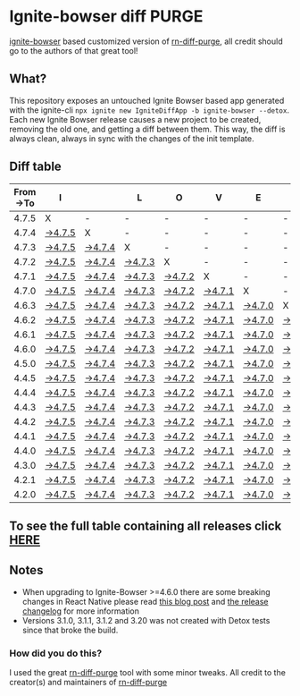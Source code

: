 # Ignite-bowser diff PURGE

[ignite-bowser](https://github.com/infinitered/ignite-bowser) based customized version of [rn-diff-purge](https://github.com/react-native-community/rn-diff-purge/), all credit should go to the authors of that great tool!

## What?

This repository exposes an untouched Ignite Bowser based app generated with the ignite-cli
`npx ignite new IgniteDiffApp -b ignite-bowser --detox`. Each new Ignite Bowser release causes a new project to be created, removing the old one, and getting a diff between them. This way, the diff is always clean, always in sync with the changes of the init template.

## Diff table

| From->To | I                                                                                                  |                                                                                                    | L                                                                                                  | O                                                                                                  | V                                                                                                  | E                                                                                                  |                                                                                                    | D                                                                                                  | I                                                                                                  | F                                                                                                  | F                                                                                                  | S                                                                                                  |                                                                                                    |                                                                                                    |                                                                                                    |                                                                                                    |                                                                                                    |                                                                                                    |                                                                                                    |     |
| -------- | -------------------------------------------------------------------------------------------------- | -------------------------------------------------------------------------------------------------- | -------------------------------------------------------------------------------------------------- | -------------------------------------------------------------------------------------------------- | -------------------------------------------------------------------------------------------------- | -------------------------------------------------------------------------------------------------- | -------------------------------------------------------------------------------------------------- | -------------------------------------------------------------------------------------------------- | -------------------------------------------------------------------------------------------------- | -------------------------------------------------------------------------------------------------- | -------------------------------------------------------------------------------------------------- | -------------------------------------------------------------------------------------------------- | -------------------------------------------------------------------------------------------------- | -------------------------------------------------------------------------------------------------- | -------------------------------------------------------------------------------------------------- | -------------------------------------------------------------------------------------------------- | -------------------------------------------------------------------------------------------------- | -------------------------------------------------------------------------------------------------- | -------------------------------------------------------------------------------------------------- | --- |
| 4.7.5    | X                                                                                                  | -                                                                                                  | -                                                                                                  | -                                                                                                  | -                                                                                                  | -                                                                                                  | -                                                                                                  | -                                                                                                  | -                                                                                                  | -                                                                                                  | -                                                                                                  | -                                                                                                  | -                                                                                                  | -                                                                                                  | -                                                                                                  | -                                                                                                  | -                                                                                                  | -                                                                                                  | -                                                                                                  | -   |
| 4.7.4    | [->4.7.5](https://github.com/nirre7/ignite-bowser-diff-purge/compare/release/4.7.4..release/4.7.5) | X                                                                                                  | -                                                                                                  | -                                                                                                  | -                                                                                                  | -                                                                                                  | -                                                                                                  | -                                                                                                  | -                                                                                                  | -                                                                                                  | -                                                                                                  | -                                                                                                  | -                                                                                                  | -                                                                                                  | -                                                                                                  | -                                                                                                  | -                                                                                                  | -                                                                                                  | -                                                                                                  | -   |
| 4.7.3    | [->4.7.5](https://github.com/nirre7/ignite-bowser-diff-purge/compare/release/4.7.3..release/4.7.5) | [->4.7.4](https://github.com/nirre7/ignite-bowser-diff-purge/compare/release/4.7.3..release/4.7.4) | X                                                                                                  | -                                                                                                  | -                                                                                                  | -                                                                                                  | -                                                                                                  | -                                                                                                  | -                                                                                                  | -                                                                                                  | -                                                                                                  | -                                                                                                  | -                                                                                                  | -                                                                                                  | -                                                                                                  | -                                                                                                  | -                                                                                                  | -                                                                                                  | -                                                                                                  | -   |
| 4.7.2    | [->4.7.5](https://github.com/nirre7/ignite-bowser-diff-purge/compare/release/4.7.2..release/4.7.5) | [->4.7.4](https://github.com/nirre7/ignite-bowser-diff-purge/compare/release/4.7.2..release/4.7.4) | [->4.7.3](https://github.com/nirre7/ignite-bowser-diff-purge/compare/release/4.7.2..release/4.7.3) | X                                                                                                  | -                                                                                                  | -                                                                                                  | -                                                                                                  | -                                                                                                  | -                                                                                                  | -                                                                                                  | -                                                                                                  | -                                                                                                  | -                                                                                                  | -                                                                                                  | -                                                                                                  | -                                                                                                  | -                                                                                                  | -                                                                                                  | -                                                                                                  | -   |
| 4.7.1    | [->4.7.5](https://github.com/nirre7/ignite-bowser-diff-purge/compare/release/4.7.1..release/4.7.5) | [->4.7.4](https://github.com/nirre7/ignite-bowser-diff-purge/compare/release/4.7.1..release/4.7.4) | [->4.7.3](https://github.com/nirre7/ignite-bowser-diff-purge/compare/release/4.7.1..release/4.7.3) | [->4.7.2](https://github.com/nirre7/ignite-bowser-diff-purge/compare/release/4.7.1..release/4.7.2) | X                                                                                                  | -                                                                                                  | -                                                                                                  | -                                                                                                  | -                                                                                                  | -                                                                                                  | -                                                                                                  | -                                                                                                  | -                                                                                                  | -                                                                                                  | -                                                                                                  | -                                                                                                  | -                                                                                                  | -                                                                                                  | -                                                                                                  | -   |
| 4.7.0    | [->4.7.5](https://github.com/nirre7/ignite-bowser-diff-purge/compare/release/4.7.0..release/4.7.5) | [->4.7.4](https://github.com/nirre7/ignite-bowser-diff-purge/compare/release/4.7.0..release/4.7.4) | [->4.7.3](https://github.com/nirre7/ignite-bowser-diff-purge/compare/release/4.7.0..release/4.7.3) | [->4.7.2](https://github.com/nirre7/ignite-bowser-diff-purge/compare/release/4.7.0..release/4.7.2) | [->4.7.1](https://github.com/nirre7/ignite-bowser-diff-purge/compare/release/4.7.0..release/4.7.1) | X                                                                                                  | -                                                                                                  | -                                                                                                  | -                                                                                                  | -                                                                                                  | -                                                                                                  | -                                                                                                  | -                                                                                                  | -                                                                                                  | -                                                                                                  | -                                                                                                  | -                                                                                                  | -                                                                                                  | -                                                                                                  | -   |
| 4.6.3    | [->4.7.5](https://github.com/nirre7/ignite-bowser-diff-purge/compare/release/4.6.3..release/4.7.5) | [->4.7.4](https://github.com/nirre7/ignite-bowser-diff-purge/compare/release/4.6.3..release/4.7.4) | [->4.7.3](https://github.com/nirre7/ignite-bowser-diff-purge/compare/release/4.6.3..release/4.7.3) | [->4.7.2](https://github.com/nirre7/ignite-bowser-diff-purge/compare/release/4.6.3..release/4.7.2) | [->4.7.1](https://github.com/nirre7/ignite-bowser-diff-purge/compare/release/4.6.3..release/4.7.1) | [->4.7.0](https://github.com/nirre7/ignite-bowser-diff-purge/compare/release/4.6.3..release/4.7.0) | X                                                                                                  | -                                                                                                  | -                                                                                                  | -                                                                                                  | -                                                                                                  | -                                                                                                  | -                                                                                                  | -                                                                                                  | -                                                                                                  | -                                                                                                  | -                                                                                                  | -                                                                                                  | -                                                                                                  | -   |
| 4.6.2    | [->4.7.5](https://github.com/nirre7/ignite-bowser-diff-purge/compare/release/4.6.2..release/4.7.5) | [->4.7.4](https://github.com/nirre7/ignite-bowser-diff-purge/compare/release/4.6.2..release/4.7.4) | [->4.7.3](https://github.com/nirre7/ignite-bowser-diff-purge/compare/release/4.6.2..release/4.7.3) | [->4.7.2](https://github.com/nirre7/ignite-bowser-diff-purge/compare/release/4.6.2..release/4.7.2) | [->4.7.1](https://github.com/nirre7/ignite-bowser-diff-purge/compare/release/4.6.2..release/4.7.1) | [->4.7.0](https://github.com/nirre7/ignite-bowser-diff-purge/compare/release/4.6.2..release/4.7.0) | [->4.6.3](https://github.com/nirre7/ignite-bowser-diff-purge/compare/release/4.6.2..release/4.6.3) | X                                                                                                  | -                                                                                                  | -                                                                                                  | -                                                                                                  | -                                                                                                  | -                                                                                                  | -                                                                                                  | -                                                                                                  | -                                                                                                  | -                                                                                                  | -                                                                                                  | -                                                                                                  | -   |
| 4.6.1    | [->4.7.5](https://github.com/nirre7/ignite-bowser-diff-purge/compare/release/4.6.1..release/4.7.5) | [->4.7.4](https://github.com/nirre7/ignite-bowser-diff-purge/compare/release/4.6.1..release/4.7.4) | [->4.7.3](https://github.com/nirre7/ignite-bowser-diff-purge/compare/release/4.6.1..release/4.7.3) | [->4.7.2](https://github.com/nirre7/ignite-bowser-diff-purge/compare/release/4.6.1..release/4.7.2) | [->4.7.1](https://github.com/nirre7/ignite-bowser-diff-purge/compare/release/4.6.1..release/4.7.1) | [->4.7.0](https://github.com/nirre7/ignite-bowser-diff-purge/compare/release/4.6.1..release/4.7.0) | [->4.6.3](https://github.com/nirre7/ignite-bowser-diff-purge/compare/release/4.6.1..release/4.6.3) | [->4.6.2](https://github.com/nirre7/ignite-bowser-diff-purge/compare/release/4.6.1..release/4.6.2) | X                                                                                                  | -                                                                                                  | -                                                                                                  | -                                                                                                  | -                                                                                                  | -                                                                                                  | -                                                                                                  | -                                                                                                  | -                                                                                                  | -                                                                                                  | -                                                                                                  | -   |
| 4.6.0    | [->4.7.5](https://github.com/nirre7/ignite-bowser-diff-purge/compare/release/4.6.0..release/4.7.5) | [->4.7.4](https://github.com/nirre7/ignite-bowser-diff-purge/compare/release/4.6.0..release/4.7.4) | [->4.7.3](https://github.com/nirre7/ignite-bowser-diff-purge/compare/release/4.6.0..release/4.7.3) | [->4.7.2](https://github.com/nirre7/ignite-bowser-diff-purge/compare/release/4.6.0..release/4.7.2) | [->4.7.1](https://github.com/nirre7/ignite-bowser-diff-purge/compare/release/4.6.0..release/4.7.1) | [->4.7.0](https://github.com/nirre7/ignite-bowser-diff-purge/compare/release/4.6.0..release/4.7.0) | [->4.6.3](https://github.com/nirre7/ignite-bowser-diff-purge/compare/release/4.6.0..release/4.6.3) | [->4.6.2](https://github.com/nirre7/ignite-bowser-diff-purge/compare/release/4.6.0..release/4.6.2) | [->4.6.1](https://github.com/nirre7/ignite-bowser-diff-purge/compare/release/4.6.0..release/4.6.1) | X                                                                                                  | -                                                                                                  | -                                                                                                  | -                                                                                                  | -                                                                                                  | -                                                                                                  | -                                                                                                  | -                                                                                                  | -                                                                                                  | -                                                                                                  | -   |
| 4.5.0    | [->4.7.5](https://github.com/nirre7/ignite-bowser-diff-purge/compare/release/4.5.0..release/4.7.5) | [->4.7.4](https://github.com/nirre7/ignite-bowser-diff-purge/compare/release/4.5.0..release/4.7.4) | [->4.7.3](https://github.com/nirre7/ignite-bowser-diff-purge/compare/release/4.5.0..release/4.7.3) | [->4.7.2](https://github.com/nirre7/ignite-bowser-diff-purge/compare/release/4.5.0..release/4.7.2) | [->4.7.1](https://github.com/nirre7/ignite-bowser-diff-purge/compare/release/4.5.0..release/4.7.1) | [->4.7.0](https://github.com/nirre7/ignite-bowser-diff-purge/compare/release/4.5.0..release/4.7.0) | [->4.6.3](https://github.com/nirre7/ignite-bowser-diff-purge/compare/release/4.5.0..release/4.6.3) | [->4.6.2](https://github.com/nirre7/ignite-bowser-diff-purge/compare/release/4.5.0..release/4.6.2) | [->4.6.1](https://github.com/nirre7/ignite-bowser-diff-purge/compare/release/4.5.0..release/4.6.1) | [->4.6.0](https://github.com/nirre7/ignite-bowser-diff-purge/compare/release/4.5.0..release/4.6.0) | X                                                                                                  | -                                                                                                  | -                                                                                                  | -                                                                                                  | -                                                                                                  | -                                                                                                  | -                                                                                                  | -                                                                                                  | -                                                                                                  | -   |
| 4.4.5    | [->4.7.5](https://github.com/nirre7/ignite-bowser-diff-purge/compare/release/4.4.5..release/4.7.5) | [->4.7.4](https://github.com/nirre7/ignite-bowser-diff-purge/compare/release/4.4.5..release/4.7.4) | [->4.7.3](https://github.com/nirre7/ignite-bowser-diff-purge/compare/release/4.4.5..release/4.7.3) | [->4.7.2](https://github.com/nirre7/ignite-bowser-diff-purge/compare/release/4.4.5..release/4.7.2) | [->4.7.1](https://github.com/nirre7/ignite-bowser-diff-purge/compare/release/4.4.5..release/4.7.1) | [->4.7.0](https://github.com/nirre7/ignite-bowser-diff-purge/compare/release/4.4.5..release/4.7.0) | [->4.6.3](https://github.com/nirre7/ignite-bowser-diff-purge/compare/release/4.4.5..release/4.6.3) | [->4.6.2](https://github.com/nirre7/ignite-bowser-diff-purge/compare/release/4.4.5..release/4.6.2) | [->4.6.1](https://github.com/nirre7/ignite-bowser-diff-purge/compare/release/4.4.5..release/4.6.1) | [->4.6.0](https://github.com/nirre7/ignite-bowser-diff-purge/compare/release/4.4.5..release/4.6.0) | [->4.5.0](https://github.com/nirre7/ignite-bowser-diff-purge/compare/release/4.4.5..release/4.5.0) | X                                                                                                  | -                                                                                                  | -                                                                                                  | -                                                                                                  | -                                                                                                  | -                                                                                                  | -                                                                                                  | -                                                                                                  | -   |
| 4.4.4    | [->4.7.5](https://github.com/nirre7/ignite-bowser-diff-purge/compare/release/4.4.4..release/4.7.5) | [->4.7.4](https://github.com/nirre7/ignite-bowser-diff-purge/compare/release/4.4.4..release/4.7.4) | [->4.7.3](https://github.com/nirre7/ignite-bowser-diff-purge/compare/release/4.4.4..release/4.7.3) | [->4.7.2](https://github.com/nirre7/ignite-bowser-diff-purge/compare/release/4.4.4..release/4.7.2) | [->4.7.1](https://github.com/nirre7/ignite-bowser-diff-purge/compare/release/4.4.4..release/4.7.1) | [->4.7.0](https://github.com/nirre7/ignite-bowser-diff-purge/compare/release/4.4.4..release/4.7.0) | [->4.6.3](https://github.com/nirre7/ignite-bowser-diff-purge/compare/release/4.4.4..release/4.6.3) | [->4.6.2](https://github.com/nirre7/ignite-bowser-diff-purge/compare/release/4.4.4..release/4.6.2) | [->4.6.1](https://github.com/nirre7/ignite-bowser-diff-purge/compare/release/4.4.4..release/4.6.1) | [->4.6.0](https://github.com/nirre7/ignite-bowser-diff-purge/compare/release/4.4.4..release/4.6.0) | [->4.5.0](https://github.com/nirre7/ignite-bowser-diff-purge/compare/release/4.4.4..release/4.5.0) | [->4.4.5](https://github.com/nirre7/ignite-bowser-diff-purge/compare/release/4.4.4..release/4.4.5) | X                                                                                                  | -                                                                                                  | -                                                                                                  | -                                                                                                  | -                                                                                                  | -                                                                                                  | -                                                                                                  | -   |
| 4.4.3    | [->4.7.5](https://github.com/nirre7/ignite-bowser-diff-purge/compare/release/4.4.3..release/4.7.5) | [->4.7.4](https://github.com/nirre7/ignite-bowser-diff-purge/compare/release/4.4.3..release/4.7.4) | [->4.7.3](https://github.com/nirre7/ignite-bowser-diff-purge/compare/release/4.4.3..release/4.7.3) | [->4.7.2](https://github.com/nirre7/ignite-bowser-diff-purge/compare/release/4.4.3..release/4.7.2) | [->4.7.1](https://github.com/nirre7/ignite-bowser-diff-purge/compare/release/4.4.3..release/4.7.1) | [->4.7.0](https://github.com/nirre7/ignite-bowser-diff-purge/compare/release/4.4.3..release/4.7.0) | [->4.6.3](https://github.com/nirre7/ignite-bowser-diff-purge/compare/release/4.4.3..release/4.6.3) | [->4.6.2](https://github.com/nirre7/ignite-bowser-diff-purge/compare/release/4.4.3..release/4.6.2) | [->4.6.1](https://github.com/nirre7/ignite-bowser-diff-purge/compare/release/4.4.3..release/4.6.1) | [->4.6.0](https://github.com/nirre7/ignite-bowser-diff-purge/compare/release/4.4.3..release/4.6.0) | [->4.5.0](https://github.com/nirre7/ignite-bowser-diff-purge/compare/release/4.4.3..release/4.5.0) | [->4.4.5](https://github.com/nirre7/ignite-bowser-diff-purge/compare/release/4.4.3..release/4.4.5) | [->4.4.4](https://github.com/nirre7/ignite-bowser-diff-purge/compare/release/4.4.3..release/4.4.4) | X                                                                                                  | -                                                                                                  | -                                                                                                  | -                                                                                                  | -                                                                                                  | -                                                                                                  | -   |
| 4.4.2    | [->4.7.5](https://github.com/nirre7/ignite-bowser-diff-purge/compare/release/4.4.2..release/4.7.5) | [->4.7.4](https://github.com/nirre7/ignite-bowser-diff-purge/compare/release/4.4.2..release/4.7.4) | [->4.7.3](https://github.com/nirre7/ignite-bowser-diff-purge/compare/release/4.4.2..release/4.7.3) | [->4.7.2](https://github.com/nirre7/ignite-bowser-diff-purge/compare/release/4.4.2..release/4.7.2) | [->4.7.1](https://github.com/nirre7/ignite-bowser-diff-purge/compare/release/4.4.2..release/4.7.1) | [->4.7.0](https://github.com/nirre7/ignite-bowser-diff-purge/compare/release/4.4.2..release/4.7.0) | [->4.6.3](https://github.com/nirre7/ignite-bowser-diff-purge/compare/release/4.4.2..release/4.6.3) | [->4.6.2](https://github.com/nirre7/ignite-bowser-diff-purge/compare/release/4.4.2..release/4.6.2) | [->4.6.1](https://github.com/nirre7/ignite-bowser-diff-purge/compare/release/4.4.2..release/4.6.1) | [->4.6.0](https://github.com/nirre7/ignite-bowser-diff-purge/compare/release/4.4.2..release/4.6.0) | [->4.5.0](https://github.com/nirre7/ignite-bowser-diff-purge/compare/release/4.4.2..release/4.5.0) | [->4.4.5](https://github.com/nirre7/ignite-bowser-diff-purge/compare/release/4.4.2..release/4.4.5) | [->4.4.4](https://github.com/nirre7/ignite-bowser-diff-purge/compare/release/4.4.2..release/4.4.4) | [->4.4.3](https://github.com/nirre7/ignite-bowser-diff-purge/compare/release/4.4.2..release/4.4.3) | X                                                                                                  | -                                                                                                  | -                                                                                                  | -                                                                                                  | -                                                                                                  | -   |
| 4.4.1    | [->4.7.5](https://github.com/nirre7/ignite-bowser-diff-purge/compare/release/4.4.1..release/4.7.5) | [->4.7.4](https://github.com/nirre7/ignite-bowser-diff-purge/compare/release/4.4.1..release/4.7.4) | [->4.7.3](https://github.com/nirre7/ignite-bowser-diff-purge/compare/release/4.4.1..release/4.7.3) | [->4.7.2](https://github.com/nirre7/ignite-bowser-diff-purge/compare/release/4.4.1..release/4.7.2) | [->4.7.1](https://github.com/nirre7/ignite-bowser-diff-purge/compare/release/4.4.1..release/4.7.1) | [->4.7.0](https://github.com/nirre7/ignite-bowser-diff-purge/compare/release/4.4.1..release/4.7.0) | [->4.6.3](https://github.com/nirre7/ignite-bowser-diff-purge/compare/release/4.4.1..release/4.6.3) | [->4.6.2](https://github.com/nirre7/ignite-bowser-diff-purge/compare/release/4.4.1..release/4.6.2) | [->4.6.1](https://github.com/nirre7/ignite-bowser-diff-purge/compare/release/4.4.1..release/4.6.1) | [->4.6.0](https://github.com/nirre7/ignite-bowser-diff-purge/compare/release/4.4.1..release/4.6.0) | [->4.5.0](https://github.com/nirre7/ignite-bowser-diff-purge/compare/release/4.4.1..release/4.5.0) | [->4.4.5](https://github.com/nirre7/ignite-bowser-diff-purge/compare/release/4.4.1..release/4.4.5) | [->4.4.4](https://github.com/nirre7/ignite-bowser-diff-purge/compare/release/4.4.1..release/4.4.4) | [->4.4.3](https://github.com/nirre7/ignite-bowser-diff-purge/compare/release/4.4.1..release/4.4.3) | [->4.4.2](https://github.com/nirre7/ignite-bowser-diff-purge/compare/release/4.4.1..release/4.4.2) | X                                                                                                  | -                                                                                                  | -                                                                                                  | -                                                                                                  | -   |
| 4.4.0    | [->4.7.5](https://github.com/nirre7/ignite-bowser-diff-purge/compare/release/4.4.0..release/4.7.5) | [->4.7.4](https://github.com/nirre7/ignite-bowser-diff-purge/compare/release/4.4.0..release/4.7.4) | [->4.7.3](https://github.com/nirre7/ignite-bowser-diff-purge/compare/release/4.4.0..release/4.7.3) | [->4.7.2](https://github.com/nirre7/ignite-bowser-diff-purge/compare/release/4.4.0..release/4.7.2) | [->4.7.1](https://github.com/nirre7/ignite-bowser-diff-purge/compare/release/4.4.0..release/4.7.1) | [->4.7.0](https://github.com/nirre7/ignite-bowser-diff-purge/compare/release/4.4.0..release/4.7.0) | [->4.6.3](https://github.com/nirre7/ignite-bowser-diff-purge/compare/release/4.4.0..release/4.6.3) | [->4.6.2](https://github.com/nirre7/ignite-bowser-diff-purge/compare/release/4.4.0..release/4.6.2) | [->4.6.1](https://github.com/nirre7/ignite-bowser-diff-purge/compare/release/4.4.0..release/4.6.1) | [->4.6.0](https://github.com/nirre7/ignite-bowser-diff-purge/compare/release/4.4.0..release/4.6.0) | [->4.5.0](https://github.com/nirre7/ignite-bowser-diff-purge/compare/release/4.4.0..release/4.5.0) | [->4.4.5](https://github.com/nirre7/ignite-bowser-diff-purge/compare/release/4.4.0..release/4.4.5) | [->4.4.4](https://github.com/nirre7/ignite-bowser-diff-purge/compare/release/4.4.0..release/4.4.4) | [->4.4.3](https://github.com/nirre7/ignite-bowser-diff-purge/compare/release/4.4.0..release/4.4.3) | [->4.4.2](https://github.com/nirre7/ignite-bowser-diff-purge/compare/release/4.4.0..release/4.4.2) | [->4.4.1](https://github.com/nirre7/ignite-bowser-diff-purge/compare/release/4.4.0..release/4.4.1) | X                                                                                                  | -                                                                                                  | -                                                                                                  | -   |
| 4.3.0    | [->4.7.5](https://github.com/nirre7/ignite-bowser-diff-purge/compare/release/4.3.0..release/4.7.5) | [->4.7.4](https://github.com/nirre7/ignite-bowser-diff-purge/compare/release/4.3.0..release/4.7.4) | [->4.7.3](https://github.com/nirre7/ignite-bowser-diff-purge/compare/release/4.3.0..release/4.7.3) | [->4.7.2](https://github.com/nirre7/ignite-bowser-diff-purge/compare/release/4.3.0..release/4.7.2) | [->4.7.1](https://github.com/nirre7/ignite-bowser-diff-purge/compare/release/4.3.0..release/4.7.1) | [->4.7.0](https://github.com/nirre7/ignite-bowser-diff-purge/compare/release/4.3.0..release/4.7.0) | [->4.6.3](https://github.com/nirre7/ignite-bowser-diff-purge/compare/release/4.3.0..release/4.6.3) | [->4.6.2](https://github.com/nirre7/ignite-bowser-diff-purge/compare/release/4.3.0..release/4.6.2) | [->4.6.1](https://github.com/nirre7/ignite-bowser-diff-purge/compare/release/4.3.0..release/4.6.1) | [->4.6.0](https://github.com/nirre7/ignite-bowser-diff-purge/compare/release/4.3.0..release/4.6.0) | [->4.5.0](https://github.com/nirre7/ignite-bowser-diff-purge/compare/release/4.3.0..release/4.5.0) | [->4.4.5](https://github.com/nirre7/ignite-bowser-diff-purge/compare/release/4.3.0..release/4.4.5) | [->4.4.4](https://github.com/nirre7/ignite-bowser-diff-purge/compare/release/4.3.0..release/4.4.4) | [->4.4.3](https://github.com/nirre7/ignite-bowser-diff-purge/compare/release/4.3.0..release/4.4.3) | [->4.4.2](https://github.com/nirre7/ignite-bowser-diff-purge/compare/release/4.3.0..release/4.4.2) | [->4.4.1](https://github.com/nirre7/ignite-bowser-diff-purge/compare/release/4.3.0..release/4.4.1) | [->4.4.0](https://github.com/nirre7/ignite-bowser-diff-purge/compare/release/4.3.0..release/4.4.0) | X                                                                                                  | -                                                                                                  | -   |
| 4.2.1    | [->4.7.5](https://github.com/nirre7/ignite-bowser-diff-purge/compare/release/4.2.1..release/4.7.5) | [->4.7.4](https://github.com/nirre7/ignite-bowser-diff-purge/compare/release/4.2.1..release/4.7.4) | [->4.7.3](https://github.com/nirre7/ignite-bowser-diff-purge/compare/release/4.2.1..release/4.7.3) | [->4.7.2](https://github.com/nirre7/ignite-bowser-diff-purge/compare/release/4.2.1..release/4.7.2) | [->4.7.1](https://github.com/nirre7/ignite-bowser-diff-purge/compare/release/4.2.1..release/4.7.1) | [->4.7.0](https://github.com/nirre7/ignite-bowser-diff-purge/compare/release/4.2.1..release/4.7.0) | [->4.6.3](https://github.com/nirre7/ignite-bowser-diff-purge/compare/release/4.2.1..release/4.6.3) | [->4.6.2](https://github.com/nirre7/ignite-bowser-diff-purge/compare/release/4.2.1..release/4.6.2) | [->4.6.1](https://github.com/nirre7/ignite-bowser-diff-purge/compare/release/4.2.1..release/4.6.1) | [->4.6.0](https://github.com/nirre7/ignite-bowser-diff-purge/compare/release/4.2.1..release/4.6.0) | [->4.5.0](https://github.com/nirre7/ignite-bowser-diff-purge/compare/release/4.2.1..release/4.5.0) | [->4.4.5](https://github.com/nirre7/ignite-bowser-diff-purge/compare/release/4.2.1..release/4.4.5) | [->4.4.4](https://github.com/nirre7/ignite-bowser-diff-purge/compare/release/4.2.1..release/4.4.4) | [->4.4.3](https://github.com/nirre7/ignite-bowser-diff-purge/compare/release/4.2.1..release/4.4.3) | [->4.4.2](https://github.com/nirre7/ignite-bowser-diff-purge/compare/release/4.2.1..release/4.4.2) | [->4.4.1](https://github.com/nirre7/ignite-bowser-diff-purge/compare/release/4.2.1..release/4.4.1) | [->4.4.0](https://github.com/nirre7/ignite-bowser-diff-purge/compare/release/4.2.1..release/4.4.0) | [->4.3.0](https://github.com/nirre7/ignite-bowser-diff-purge/compare/release/4.2.1..release/4.3.0) | X                                                                                                  | -   |
| 4.2.0    | [->4.7.5](https://github.com/nirre7/ignite-bowser-diff-purge/compare/release/4.2.0..release/4.7.5) | [->4.7.4](https://github.com/nirre7/ignite-bowser-diff-purge/compare/release/4.2.0..release/4.7.4) | [->4.7.3](https://github.com/nirre7/ignite-bowser-diff-purge/compare/release/4.2.0..release/4.7.3) | [->4.7.2](https://github.com/nirre7/ignite-bowser-diff-purge/compare/release/4.2.0..release/4.7.2) | [->4.7.1](https://github.com/nirre7/ignite-bowser-diff-purge/compare/release/4.2.0..release/4.7.1) | [->4.7.0](https://github.com/nirre7/ignite-bowser-diff-purge/compare/release/4.2.0..release/4.7.0) | [->4.6.3](https://github.com/nirre7/ignite-bowser-diff-purge/compare/release/4.2.0..release/4.6.3) | [->4.6.2](https://github.com/nirre7/ignite-bowser-diff-purge/compare/release/4.2.0..release/4.6.2) | [->4.6.1](https://github.com/nirre7/ignite-bowser-diff-purge/compare/release/4.2.0..release/4.6.1) | [->4.6.0](https://github.com/nirre7/ignite-bowser-diff-purge/compare/release/4.2.0..release/4.6.0) | [->4.5.0](https://github.com/nirre7/ignite-bowser-diff-purge/compare/release/4.2.0..release/4.5.0) | [->4.4.5](https://github.com/nirre7/ignite-bowser-diff-purge/compare/release/4.2.0..release/4.4.5) | [->4.4.4](https://github.com/nirre7/ignite-bowser-diff-purge/compare/release/4.2.0..release/4.4.4) | [->4.4.3](https://github.com/nirre7/ignite-bowser-diff-purge/compare/release/4.2.0..release/4.4.3) | [->4.4.2](https://github.com/nirre7/ignite-bowser-diff-purge/compare/release/4.2.0..release/4.4.2) | [->4.4.1](https://github.com/nirre7/ignite-bowser-diff-purge/compare/release/4.2.0..release/4.4.1) | [->4.4.0](https://github.com/nirre7/ignite-bowser-diff-purge/compare/release/4.2.0..release/4.4.0) | [->4.3.0](https://github.com/nirre7/ignite-bowser-diff-purge/compare/release/4.2.0..release/4.3.0) | [->4.2.1](https://github.com/nirre7/ignite-bowser-diff-purge/compare/release/4.2.0..release/4.2.1) | X   |

## To see the full table containing all releases click [HERE](https://nirre7.github.io/ignite-bowser-diff-purge/)

## Notes

- When upgrading to Ignite-Bowser >=4.6.0 there are some breaking changes in React Native please read [this blog post](https://facebook.github.io/react-native/blog/2019/07/03/version-60) and [the release changelog](https://github.com/react-native-community/releases/blob/master/CHANGELOG.md#060) for more information
- Versions 3.1.0, 3.1.1, 3.1.2 and 3.20 was not created with Detox tests since that broke the build.

### How did you do this?

I used the great [rn-diff-purge](https://github.com/react-native-community/rn-diff-purge/) tool with some minor tweaks. 
All credit to the creator(s) and maintainers of [rn-diff-purge](https://github.com/react-native-community/rn-diff-purge/)

